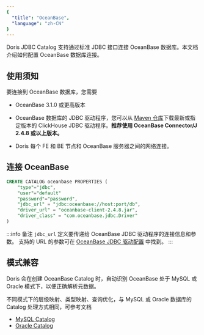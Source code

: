 ```yaml
---
{
  "title": "OceanBase",
  "language": "zh-CN"
}
---
```


<!-- 
Licensed to the Apache Software Foundation (ASF) under one
or more contributor license agreements.  See the NOTICE file
distributed with this work for additional information
regarding copyright ownership.  The ASF licenses this file
to you under the Apache License, Version 2.0 (the
"License"); you may not use this file except in compliance
with the License.  You may obtain a copy of the License at

  http://www.apache.org/licenses/LICENSE-2.0

Unless required by applicable law or agreed to in writing,
software distributed under the License is distributed on an
"AS IS" BASIS, WITHOUT WARRANTIES OR CONDITIONS OF ANY
KIND, either express or implied.  See the License for the
specific language governing permissions and limitations
under the License.
-->

Doris JDBC Catalog 支持通过标准 JDBC 接口连接 OceanBase 数据库。本文档介绍如何配置 OceanBase 数据库连接。

## 使用须知

要连接到 OceanBase 数据库，您需要

- OceanBase 3.1.0 或更高版本

- OceanBase 数据库的 JDBC 驱动程序，您可以从 [Maven 仓库](https://mvnrepository.com/artifact/com.oceanbase/oceanbase-client)下载最新或指定版本的 ClickHouse JDBC 驱动程序。**推荐使用 OceanBase Connector/J 2.4.8 或以上版本。**

- Doris 每个 FE 和 BE 节点和 OceanBase 服务器之间的网络连接。

## 连接 OceanBase

```sql
CREATE CATALOG oceanbase PROPERTIES (
    "type"="jdbc",
    "user"="default"
    "password"="password",
    "jdbc_url" = "jdbc:oceanbase://host:port/db",
    "driver_url" = "oceanbase-client-2.4.8.jar",
    "driver_class" = "com.oceanbase.jdbc.Driver"
)
```

:::info 备注
`jdbc_url` 定义要传递给 OceanBase JDBC 驱动程序的连接信息和参数。
支持的 URL 的参数可在 [OceanBase JDBC 驱动配置](https://www.oceanbase.com/docs/common-oceanbase-connector-j-cn-1000000000517111) 中找到。
:::

## 模式兼容

Doris 会在创建 OceanBase Catalog 时，自动识别 OceanBase 处于 MySQL 或 Oracle 模式下，以便正确解析元数据。

不同模式下的层级映射、类型映射、查询优化，与 MySQL 或 Oracle 数据库的 Catalog 处理方式相同，可参考文档

- [MySQL Catalog](./mysql.md)
- [Oracle Catalog](./oracle.md)
